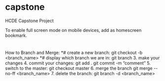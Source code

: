 capstone
========

HCDE Capstone Project

To enable full screen mode on mobile devices, add as homescreen bookmark.

#

How to Branch and Merge:
*# create a new branch: git checkout -b <branch_name>
*# display which branch we are in: git branch
3. make your changes
4. commit your changes: 
     git add .
     git commit -m “comment”
5. switch to the master: 
          git checkout master
6. merge the branch
          git merge --no-ff <branch_name> 
7. delete the branch: 
          git branch -d <branch_name>
